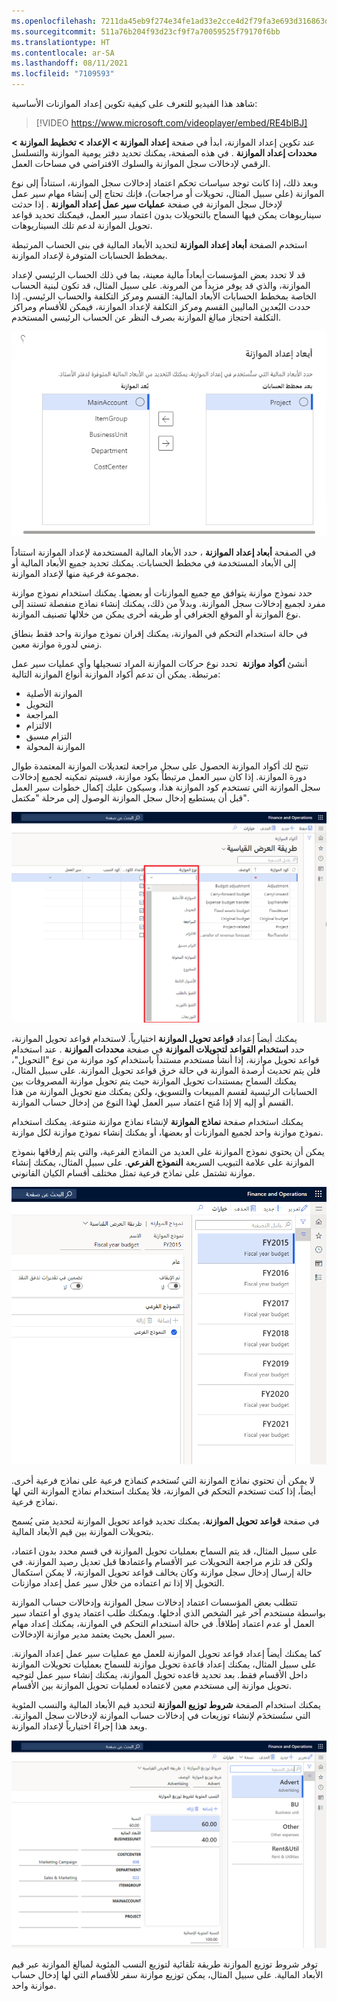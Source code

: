 ```yaml
---
ms.openlocfilehash: 7211da45eb9f274e34fe1ad33e2cce4d2f79fa3e693d316863da27c86c7fcc2d
ms.sourcegitcommit: 511a76b204f93d23cf9f7a70059525f79170f6bb
ms.translationtype: HT
ms.contentlocale: ar-SA
ms.lasthandoff: 08/11/2021
ms.locfileid: "7109593"
---
```

شاهد هذا الفيديو للتعرف على كيفية تكوين إعداد الموازنات الأساسية:


> [!VIDEO https://www.microsoft.com/videoplayer/embed/RE4blBJ] 

عند تكوين إعداد الموازنة، ابدأ في صفحة **إعداد الموازنة > الإعداد > تخطيط الموازنة > محددات إعداد الموازنة** . في هذه الصفحة، يمكنك تحديد دفتر يومية الموازنة والتسلسل الرقمي لإدخالات سجل الموازنة والسلوك الافتراضي في مساحات العمل.


وبعد ذلك، إذا كانت توجد سياسات تحكم اعتماد إدخالات سجل الموازنة، استناداً إلى نوع الموازنة (على سبيل المثال، تحويلات أو مراجعات)، فإنك تحتاج إلى إنشاء مهام سير عمل لإدخال سجل الموازنة في صفحة **عمليات سير عمل إعداد الموازنة** . إذا حدثت سيناريوهات يمكن فيها السماح بالتحويلات بدون اعتماد سير العمل، فيمكنك تحديد قواعد تحويل الموازنة لدعم تلك السيناريوهات.


استخدم الصفحة **أبعاد إعداد الموازنة** لتحديد الأبعاد المالية في بنى الحساب المرتبطة بمخطط الحسابات المتوفرة لإعداد الموازنة.

قد لا تحدد بعض المؤسسات أبعاداً مالية معينة، بما في ذلك الحساب الرئيسي لإعداد الموازنة، والذي قد يوفر مزيداً من المرونة. على سبيل المثال، قد تكون لبنية الحساب الخاصة بمخطط الحسابات الأبعاد المالية: القسم ومركز التكلفة والحساب الرئيسي. إذا حددت البُعدين الماليين القسم ومركز التكلفة لإعداد الموازنة، فيمكن للأقسام ومراكز التكلفة احتجاز مبالغ الموازنة بصرف النظر عن الحساب الرئيسي المستخدم.

![لقطة شاشة لصفحة أبعاد إعداد الموازنة.](../media/budgeting-dimensions.png)

في الصفحة **أبعاد إعداد الموازنة** ، حدد الأبعاد المالية المستخدمة لإعداد الموازنة استناداً إلى الأبعاد المستخدمة في مخطط الحسابات. يمكنك تحديد جميع الأبعاد المالية أو مجموعة فرعية منها لإعداد الموازنة.

حدد نموذج موازنة يتوافق مع جميع الموازنات أو بعضها.
يمكنك استخدام نموذج موازنة مفرد لجميع إدخالات سجل الموازنة.
وبدلاً من ذلك، يمكنك إنشاء نماذج منفصلة تستند إلى نوع الموازنة أو الموقع الجغرافي أو طريقه أخرى يمكن من خلالها تصنيف الموازنة.

في حالة استخدام التحكم في الموازنة، يمكنك إقران نموذج موازنة واحد فقط بنطاق زمني لدورة موازنة معين.

أنشئ **أكواد موازنة**  تحدد نوع حركات الموازنة المراد تسجيلها وأي عمليات سير عمل مرتبطة. يمكن أن تدعم أكواد الموازنة أنواع الموازنة التالية:

-   الموازنة الأصلية
-   التحويل
-   المراجعة
-   الالتزام
-   التزام مسبق
-   الموازنة المحولة

تتيح لك أكواد الموازنة الحصول على سجل مراجعة لتعديلات الموازنة المعتمدة طوال دورة الموازنة. إذا كان سير العمل مرتبطاً بكود موازنة، فسيتم تمكينه لجميع إدخالات سجل الموازنة التي تستخدم كود الموازنة هذا، وسيكون عليك إكمال خطوات سير العمل قبل أن يستطيع إدخال سجل الموازنة الوصول إلى مرحلة "مكتمل".
 
[ ![لقطة شاشة لصفحة أكواد الموازنة مع تمييز أنواع الموازنة.](../media/budget-codes.png) ](../media/budget-codes.png#lightbox)

يمكنك أيضاً إعداد **قواعد تحويل الموازنة** اختيارياً. لاستخدام قواعد تحويل الموازنة، حدد **استخدام القواعد لتحويلات الموازنة** في صفحة **محددات الموازنة** . عند استخدام قواعد تحويل موازنة، إذا أنشأ مستخدم مستنداً باستخدام كود موازنة من نوع "التحويل"، فلن يتم تحديث أرصدة الموازنة في حالة خرق قواعد تحويل الموازنة. على سبيل المثال، يمكنك السماح بمستندات تحويل الموازنة حيث يتم تحويل موازنة المصروفات بين الحسابات الرئيسية لقسم المبيعات والتسويق، ولكن يمكنك منع تحويل الموازنة من هذا القسم أو إليه إلا إذا مُنح اعتماد سير العمل لهذا النوع من إدخال حساب الموازنة.


يمكنك استخدام صفحة **نماذج الموازنة** لإنشاء نماذج موازنة متنوعة.
يمكنك استخدام نموذج موازنة واحد لجميع الموازنات أو بعضها، أو يمكنك إنشاء نموذج موازنة لكل موازنة.

يمكن أن يحتوي نموذج الموازنة على العديد من النماذج الفرعية، والتي يتم إرفاقها بنموذج الموازنة على علامة التبويب السريعة **النموذج الفرعي**. على سبيل المثال، يمكنك إنشاء موازنة تشتمل على نماذج فرعية تمثل مختلف أقسام الكيان القانوني.

![لقطة شاشة لصفحة نموذج الموازنة في Finance and Operations.](../media/budget-models.png)

لا يمكن أن تحتوي نماذج الموازنة التي تُستخدم كنماذج فرعية على نماذج فرعية أخرى.
أيضاً، إذا كنت تستخدم التحكم في الموازنة، فلا يمكنك استخدام نماذج الموازنة التي لها نماذج فرعية.

في صفحة **قواعد** **تحويل الموازنة**، يمكنك تحديد قواعد تحويل الموازنة لتحديد متى يُسمح بتحويلات الموازنة بين قيم الأبعاد المالية.

على سبيل المثال، قد يتم السماح بعمليات تحويل الموازنة في قسم محدد بدون اعتماد، ولكن قد تلزم مراجعة التحويلات عبر الأقسام واعتمادها قبل تعديل رصيد الموازنة. في حالة إرسال إدخال سجل موازنة وكان يخالف قواعد تحويل الموازنة، لا يمكن استكمال التحويل إلا إذا تم اعتماده من خلال سير عمل إعداد موازنات.

تتطلب بعض المؤسسات اعتماد إدخالات سجل الموازنة وإدخالات حساب الموازنة بواسطة مستخدم آخر غير الشخص الذي أدخلها. ويمكنك طلب اعتماد يدوي أو اعتماد سير العمل أو عدم اعتماد إطلاقاً. في حالة استخدام التحكم في الموازنة، يمكنك إعداد مهام سير العمل بحيث يعتمد مدير موازنة الإدخالات.

كما يمكنك أيضاً إعداد قواعد تحويل الموازنة للعمل مع عمليات سير عمل إعداد الموازنة. على سبيل المثال، يمكنك إعداد قاعدة تحويل موازنة للسماح بعمليات تحويلات الموازنة داخل الأقسام فقط. بعد تحديد قاعده تحويل الموازنة، يمكنك إنشاء سير عمل لتوجيه تحويل موازنة إلى مستخدم معين لاعتماده لعمليات تحويل الموازنة بين الأقسام.

يمكنك استخدام الصفحة **شروط توزيع الموازنة** لتحديد قيم الأبعاد المالية والنسب المئوية التي ستُستخدَم لإنشاء توزيعات في إدخالات حساب الموازنة لإدخالات سجل الموازنة.
ويعد هذا إجراءً اختيارياً لإعداد الموازنة.

 
[ ![لقطة شاشة خاصة بصفحة شروط توزيع الموازنة.](../media/budget-allocation-terms.png) ](../media/budget-allocation-terms.png#lightbox)

توفر شروط توزيع الموازنة طريقة تلقائية لتوزيع النسب المئوية لمبالغ الموازنة عبر قيم الأبعاد المالية. على سبيل المثال، يمكن توزيع موازنة سفر للأقسام التي لها إدخال حساب موازنة واحد.
